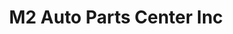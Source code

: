 ---
title: "M2 Auto Parts Center Inc"
url: /quezon-city/m2-auto-parts-center-inc/
shop: Autoteile
---